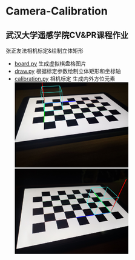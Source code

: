 # Camera-Calibration
## 武汉大学遥感学院CV&PR课程作业
张正友法相机标定&amp;绘制立体矩形
- [board.py](board.py) 生成虚拟棋盘格图片
- [draw.py](draw.py) 根据标定参数绘制立体矩形和坐标轴
- [calibration.py](calibration.py) 相机标定 生成内外方位元素  
<img src='./dst_imgs/haochen_tian_1.jpg' width="300"> <img src='./dst_imgs/haochen_tian_4.jpg' width="300">
